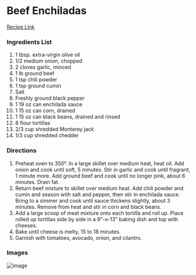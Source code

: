 # Beef Enchiladas

[Recipe Link](https://www.delish.com/cooking/recipe-ideas/a22790411/beef-enchiladas-recipe/)

### Ingredients List

1. 1 tbsp. extra-virgin olive oil
1. 1/2 medium onion, chopped
1. 2 cloves garlic, minced
1. 1 lb ground beef
1. 1 tsp chili powder
1. 1 tsp ground cumin
1. Salt
1. Freshly ground black pepper
1. 1 19 oz can enchilada sauce
1. 1 15 oz can corn, drained
1. 1 15 oz can black beans, drained and rinsed
1. 8 flour tortillas
1. 2/3 cup shredded Monterey jack
1. 1/3 cup shredded chedder

### Directions

1. Preheat oven to 350°. In a large skillet over medium heat, heat oil. Add onion and cook until soft, 5 minutes. Stir in garlic and cook until fragrant, 1 minute more. Add ground beef and cook until no longer pink, about 6 minutes. Drain fat.
1. Return beef mixture to skillet over medium heat. Add chili powder and cumin and season with salt and pepper, then stir in enchilada sauce. Bring to a simmer and cook until sauce thickens slightly, about 3 minutes. Remove from heat and stir in corn and black beans.
1. Add a large scoop of meat mixture onto each tortilla and roll up. Place rolled up tortillas side by side in a 9"-x-13" baking dish and top with cheeses.
1. Bake until cheese is melty, 15 to 18 minutes.
1. Garnish with tomatoes, avocado, onion, and cilantro.


### Images

![image](https://hips.hearstapps.com/hmg-prod.s3.amazonaws.com/images/beef-enchiladas-horizontal-1535657910.jpg?crop=1.00xw:0.847xh;0,0.0816xh&resize=640:*)
